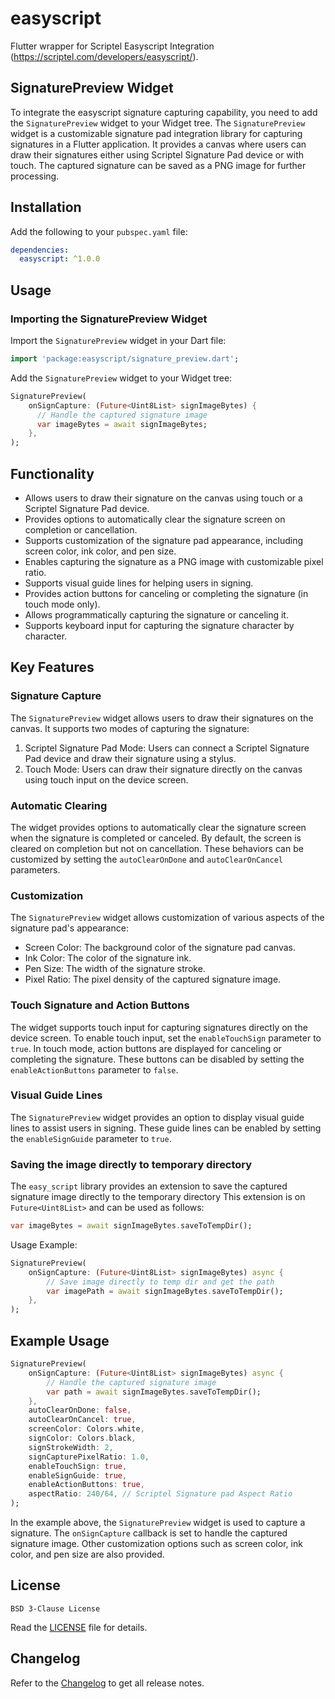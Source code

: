 # easyscript

Flutter wrapper for Scriptel Easyscript Integration (https://scriptel.com/developers/easyscript/).

## SignaturePreview Widget

To integrate the easyscript signature capturing capability, you need to add the `SignaturePreview` widget to your Widget
tree.
The `SignaturePreview` widget is a customizable signature pad integration library for capturing signatures in a Flutter
application.
It provides a canvas where users can draw their signatures either using Scriptel Signature Pad device or with touch.
The captured signature can be saved as a PNG image for further processing.

## Installation

Add the following to your `pubspec.yaml` file:

```yaml
dependencies:
  easyscript: ^1.0.0
```

## Usage

### Importing the SignaturePreview Widget

Import the `SignaturePreview` widget in your Dart file:

```dart
import 'package:easyscript/signature_preview.dart';
```

Add the `SignaturePreview` widget to your Widget tree:

```dart
SignaturePreview(
    onSignCapture: (Future<Uint8List> signImageBytes) {
      // Handle the captured signature image
      var imageBytes = await signImageBytes;
    },
);
```

## Functionality

- Allows users to draw their signature on the canvas using touch or a Scriptel Signature Pad device.
- Provides options to automatically clear the signature screen on completion or cancellation.
- Supports customization of the signature pad appearance, including screen color, ink color, and pen size.
- Enables capturing the signature as a PNG image with customizable pixel ratio.
- Supports visual guide lines for helping users in signing.
- Provides action buttons for canceling or completing the signature (in touch mode only).
- Allows programmatically capturing the signature or canceling it.
- Supports keyboard input for capturing the signature character by character.

## Key Features

### Signature Capture

The `SignaturePreview` widget allows users to draw their signatures on the canvas. It supports two modes of capturing
the signature:

1. Scriptel Signature Pad Mode: Users can connect a Scriptel Signature Pad device and draw their signature using a
   stylus.
2. Touch Mode: Users can draw their signature directly on the canvas using touch input on the device screen.

### Automatic Clearing

The widget provides options to automatically clear the signature screen when the signature is completed or canceled. By
default, the screen is cleared on completion but not on cancellation. These behaviors can be customized by setting
the `autoClearOnDone` and `autoClearOnCancel` parameters.

### Customization

The `SignaturePreview` widget allows customization of various aspects of the signature pad's appearance:

- Screen Color: The background color of the signature pad canvas.
- Ink Color: The color of the signature ink.
- Pen Size: The width of the signature stroke.
- Pixel Ratio: The pixel density of the captured signature image.

### Touch Signature and Action Buttons

The widget supports touch input for capturing signatures directly on the device screen. 
To enable touch input, set the `enableTouchSign` parameter to `true`. In touch mode, action buttons
are displayed for canceling or completing the signature. These buttons can be disabled by setting
the `enableActionButtons` parameter to `false`.

### Visual Guide Lines

The `SignaturePreview` widget provides an option to display visual guide lines to assist users in signing. These guide
lines can be enabled by setting the `enableSignGuide` parameter to `true`.

### Saving the image directly to temporary directory

The `easy_script` library provides an extension to save the captured signature image directly to the temporary directory
This extension is on `Future<Uint8List>` and can be used as follows:

```dart
var imageBytes = await signImageBytes.saveToTempDir();
```

Usage Example:
```dart
SignaturePreview(
    onSignCapture: (Future<Uint8List> signImageBytes) async {
        // Save image directly to temp dir and get the path
        var imagePath = await signImageBytes.saveToTempDir();
    },
);
```

## Example Usage

```dart
SignaturePreview(
    onSignCapture: (Future<Uint8List> signImageBytes) async {
        // Handle the captured signature image
        var path = await signImageBytes.saveToTempDir();
    },
    autoClearOnDone: false,
    autoClearOnCancel: true,
    screenColor: Colors.white,
    signColor: Colors.black,
    signStrokeWidth: 2,
    signCapturePixelRatio: 1.0,
    enableTouchSign: true,
    enableSignGuide: true,
    enableActionButtons: true,
    aspectRatio: 240/64, // Scriptel Signature pad Aspect Ratio
);
```

In the example above, the `SignaturePreview` widget is used to capture a signature. The `onSignCapture` callback is set
to handle the captured signature image. Other customization options such as screen color, ink color, and pen size are
also provided.

## License

```
BSD 3-Clause License
```
Read the [LICENSE](LICENSE) file for details.

## Changelog

Refer to the [Changelog](CHANGELOG.md) to get all release notes.